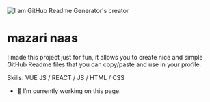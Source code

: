 ![I am GitHub Readme Generator's creator](https://arturssmirnovs.github.io/github-profile-readme-generator/images/banner.png)
# mazari naas

I made this project just for fun, it allows you to create nice and simple GitHub Readme files that you can copy/paste and use in your profile.

Skills: VUE JS / REACT / JS / HTML / CSS

- 🔭 I’m currently working on this page. 





